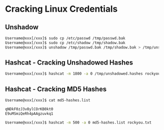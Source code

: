 # Cracking Linux Credentials

## Unshadow
```bash
Username@xxx[/xxx]$ sudo cp /etc/passwd /tmp/passwd.bak 
Username@xxx[/xxx]$ sudo cp /etc/shadow /tmp/shadow.bak 
Username@xxx[/xxx]$ unshadow /tmp/passwd.bak /tmp/shadow.bak > /tmp/unshadowed.hashes
```
## Hashcat - Cracking Unshadowed Hashes
```bash
Username@xxx[/xxx]$ hashcat -m 1800 -a 0 /tmp/unshadowed.hashes rockyou.txt -o /tmp/unshadowed.cracked
```
## Hashcat - Cracking MD5 Hashes
```bash
Username@xxx[/xxx]$ cat md5-hashes.list

qNDkF0zJ3v8ylCOrKB0kt0
E9uMSmiQeRh4pAAgzuvkq1
```
```bash
Username@xxx[/xxx]$ hashcat -m 500 -a 0 md5-hashes.list rockyou.txt
```
